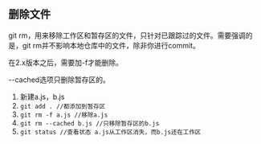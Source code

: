 ## 删除文件

git rm，用来移除工作区和暂存区的文件，只针对已跟踪过的文件。需要强调的是，git rm并不影响本地仓库中的文件，除非你进行commit。

在2.x版本之后，需要加-f才能删除。

--cached选项只删除暂存区的。

1. 新建a.js，b.js
2. `git add . //都添加到暂存区`
3. `git rm -f a.js //移除a.js`
4. `git rm --cached b.js //只移除暂存区的b.js`
5. `git status //查看状态 a.js从工作区消失，而b.js还在工作区`
